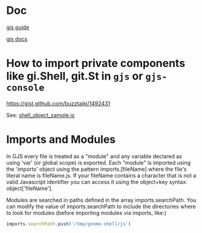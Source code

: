 # Doc
[gjs guide](https://gjs.guide/guides/)

[gjs docs](https://gjs-docs.gnome.org/)

# How to import private components like gi.Shell, git.St in `gjs` or `gjs-console`
https://gist.github.com/buzztaiki/1492431

See: [shell_object_sample.js](#src/shell_object_sample.js)

# Imports and Modules
In GJS every file is treated as a "module" and any variable declared as 
using 'var' (or global scope) is exported. Each "module" is imported using 
the 'imports' object using the pattern imports.[fileName] where the file's 
literal name is fileName.js. If your fileName contains a character that is 
not a valid Javascript identifier you can access it using the object+key 
syntax: object['fileName'].

Modules are searched in paths defined in the array imports.searchPath.
You can modify the value of imports.searchPath to include 
the directories where to look for modules (before importing modules via imports,
like:)
``` js
imports.searchPath.push('/tmp/gnome-shell/js')
```

# 
